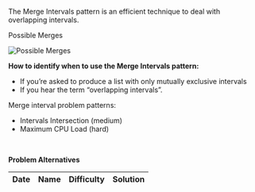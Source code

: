 The Merge Intervals pattern is an efficient technique to deal with overlapping intervals.

Possible Merges

![Possible Merges](https://hackernoon.com/images/G9YRlqC9joZNTWsi1ul7tRkO6tv1-8mh13wm9.jpg)

**How to identify when to use the Merge Intervals pattern:**  

- If you’re asked to produce a list with only mutually exclusive intervals
- If you hear the term “overlapping intervals”.


Merge interval problem patterns:  
- Intervals Intersection (medium)
- Maximum CPU Load (hard)

<br/>

**Problem Alternatives**

| Date | Name | Difficulty | Solution |
|:----:|:-----|:----------:|:--------:|
